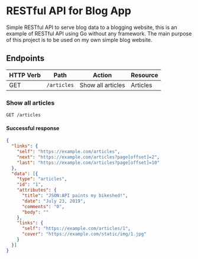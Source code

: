 # RESTful API for Blog App

Simple RESTful API to serve blog data to a blogging website, this is an example of RESTful API using Go without any
framework. The main purpose of this project is to be used on my own simple blog website.

## Endpoints

| HTTP Verb | Path        | Action            | Resource |
| --------- | ----------- | ----------------- | -------- |
| GET       | `/articles` | Show all articles | Articles |

### Show all articles

```http request
GET /articles
```

#### Successful response

```json
{
  "links": {
    "self": "https://example.com/articles",
    "next": "https://example.com/articles?page[offset]=2",
    "last": "https://example.com/articles?page[offset]=10"
  },
  "data": [{
    "type": "articles",
    "id": "1",
    "attributes": {
      "title": "JSON:API paints my bikeshed!",
      "date": "July 23, 2019",
      "comments": "0",
      "body": ""
    },
    "links": {
      "self": "https://example.com/articles/1",
      "cover": "https://example.com/static/img/1.jpg"
    }
  }]
}
```
